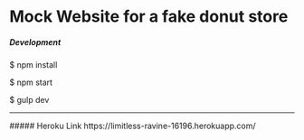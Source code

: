 # Mock Website for a fake donut store

##### Development

$ npm install

$ npm start

$ gulp dev
<hr/>
##### Heroku Link
https://limitless-ravine-16196.herokuapp.com/
